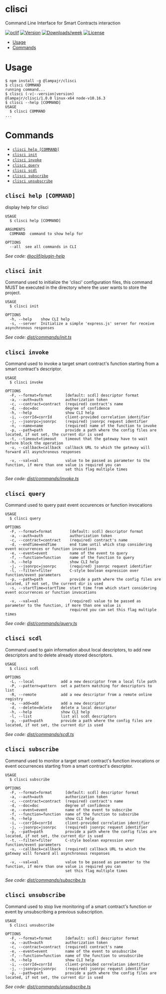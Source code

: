 clisci
======

Command Line Interface for Smart Contracts interaction

[![oclif](https://img.shields.io/badge/cli-oclif-brightgreen.svg)](https://oclif.io)
[![Version](https://img.shields.io/npm/v/clisci.svg)](https://npmjs.org/package/clisci)
[![Downloads/week](https://img.shields.io/npm/dw/clisci.svg)](https://npmjs.org/package/clisci)
[![License](https://img.shields.io/npm/l/clisci.svg)](https://github.com/lampajr/toolscip/blob/master/package.json)

<!-- toc -->
* [Usage](#usage)
* [Commands](#commands)
<!-- tocstop -->
# Usage
<!-- usage -->
```sh-session
$ npm install -g @lampajr/clisci
$ clisci COMMAND
running command...
$ clisci (-v|--version|version)
@lampajr/clisci/1.0.0 linux-x64 node-v10.16.3
$ clisci --help [COMMAND]
USAGE
  $ clisci COMMAND
...
```
<!-- usagestop -->
# Commands
<!-- commands -->
* [`clisci help [COMMAND]`](#clisci-help-command)
* [`clisci init`](#clisci-init)
* [`clisci invoke`](#clisci-invoke)
* [`clisci query`](#clisci-query)
* [`clisci scdl`](#clisci-scdl)
* [`clisci subscribe`](#clisci-subscribe)
* [`clisci unsubscribe`](#clisci-unsubscribe)

## `clisci help [COMMAND]`

display help for clisci

```
USAGE
  $ clisci help [COMMAND]

ARGUMENTS
  COMMAND  command to show help for

OPTIONS
  --all  see all commands in CLI
```

_See code: [@oclif/plugin-help](https://github.com/oclif/plugin-help/blob/v2.2.2/src/commands/help.ts)_

## `clisci init`

Command used to initialize the 'clisci' configuration files, this command MUST be executed in the directory where the user wants to store the project.

```
USAGE
  $ clisci init

OPTIONS
  -h, --help    show CLI help
  -s, --server  Initialize a simple 'express.js' server for receive asynchronous responses
```

_See code: [dist/commands/init.ts](https://github.com/lampajr/toolscip/blob/v1.0.0/dist/commands/init.ts)_

## `clisci invoke`

Command used to invoke a target smart contract's function starting from a smart contract's descriptor.

```
USAGE
  $ clisci invoke

OPTIONS
  -F, --format=format      [default: scdl] descriptor format
  -a, --auth=auth          authorization token
  -c, --contract=contract  (required) contract's name
  -d, --doc=doc            degree of confidence
  -h, --help               show CLI help
  -i, --corrId=corrId      client-provided correlation identifier
  -j, --jsonrpc=jsonrpc    (required) jsonrpc request identifier
  -n, --name=name          (required) name of the function to invoke
  -p, --path=path          provide a path where the config files are located, if not set, the current dir is used
  -t, --timeout=timeout    timeout that the gateway have to wait before block the operation
  -u, --callback=callback  callback URL to which the gateway will forward all asynchronous responses

  -v, --val=val            value to be passed as parameter to the function, if more than one value is required you can
                           set this flag multiple times
```

_See code: [dist/commands/invoke.ts](https://github.com/lampajr/toolscip/blob/v1.0.0/dist/commands/invoke.ts)_

## `clisci query`

Command used to query past event occurences or function invocations

```
USAGE
  $ clisci query

OPTIONS
  -F, --format=format        [default: scdl] descriptor format
  -a, --auth=auth            authorization token
  -c, --contract=contract    (required) contract's name
  -d, --endTime=endTime      end time until which stop considering event occurrences or function invocations
  -e, --event=event          name of the event to query
  -f, --function=function    name of the function to query
  -h, --help                 show CLI help
  -j, --jsonrpc=jsonrpc      (required) jsonrpc request identifier
  -l, --filter=filter        C-style boolean expression over function/event parameters
  -p, --path=path            provide a path where the config files are located, if not set, the current dir is used
  -s, --startTime=startTime  start time from which start considering event occurrences or function invocations

  -v, --val=val              (required) value to be passed as parameter to the function, if more than one value is
                             required you can set this flag multiple times
```

_See code: [dist/commands/query.ts](https://github.com/lampajr/toolscip/blob/v1.0.0/dist/commands/query.ts)_

## `clisci scdl`

Command used to gain information about local descriptors, to add new descriptors and to delete already stored descriptors.

```
USAGE
  $ clisci scdl

OPTIONS
  -L, --local            add a new descriptor from a local file path
  -P, --pattern=pattern  set a pattern matching for descriptors to list
  -R, --remote           add a new descriptor from a remote online registry
  -a, --add=add          add a new descriptor
  -d, --delete=delete    delete a local descriptor
  -h, --help             show CLI help
  -l, --list             list all scdl descriptors
  -p, --path=path        provide a path where the config files are located, if not set, the current dir is used
```

_See code: [dist/commands/scdl.ts](https://github.com/lampajr/toolscip/blob/v1.0.0/dist/commands/scdl.ts)_

## `clisci subscribe`

Command used to monitor a target smart contract's function invocations or event occurrences starting from a smart contract's descriptor.

```
USAGE
  $ clisci subscribe

OPTIONS
  -F, --format=format      [default: scdl] descriptor format
  -a, --auth=auth          authorization token
  -c, --contract=contract  (required) contract's name
  -d, --doc=doc            degree of confidence
  -e, --event=event        name of the event to subscribe
  -f, --function=function  name of the function to subscribe
  -h, --help               show CLI help
  -i, --corrId=corrId      client-provided correlation identifier
  -j, --jsonrpc=jsonrpc    (required) jsonrpc request identifier
  -p, --path=path          provide a path where the config files are located, if not set, the current dir is used
  -t, --filter=filter      C-style boolean expression over function/event parameters
  -u, --callback=callback  (required) callback URL to which the gateway will forward all asynchronous responses

  -v, --val=val            value to be passed as parameter to the function, if more than one value is required you can
                           set this flag multiple times
```

_See code: [dist/commands/subscribe.ts](https://github.com/lampajr/toolscip/blob/v1.0.0/dist/commands/subscribe.ts)_

## `clisci unsubscribe`

Command used to stop live monitoring of a smart contract's function or event by unsubscribing a previous subscription.

```
USAGE
  $ clisci unsubscribe

OPTIONS
  -F, --format=format      [default: scdl] descriptor format
  -a, --auth=auth          authorization token
  -c, --contract=contract  (required) contract's name
  -e, --event=event        name of the event to unsubscribe
  -f, --function=function  name of the function to unsubscribe
  -h, --help               show CLI help
  -i, --corrId=corrId      client-provided correlation identifier
  -j, --jsonrpc=jsonrpc    (required) jsonrpc request identifier
  -p, --path=path          provide a path where the config files are located, if not set, the current dir is used
```

_See code: [dist/commands/unsubscribe.ts](https://github.com/lampajr/toolscip/blob/v1.0.0/dist/commands/unsubscribe.ts)_
<!-- commandsstop -->
